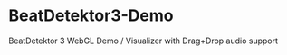 BeatDetektor3-Demo
==================

BeatDetektor 3 WebGL Demo / Visualizer with Drag+Drop audio support